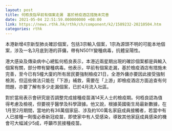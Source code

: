 ```yaml
---
layout: post
title: 何栢良指早前有個案走漏　基於檢疫酒店措施未完善
date: 2021-05-04 22:51:59.000000000 +08:00
link: https://news.rthk.hk/rthk/ch/component/k2/1589232-20210504.htm
categories: rthk
---
```


本港新增4宗新型肺炎確診個案，包括3宗輸入個案，1宗為源頭不明的可能本地個案，涉及一名3月底到港的菲傭，帶有N501Y變種病毒，抗體呈陽性。

港大感染及傳染病中心總監何栢良表示，本港近兩星期出現的確診個案都是與輸入個案有關，部分帶有變種病毒。他表示，早前有個案走漏，基於檢疫酒店有措施未完善，至今已有5幢大廈的所有居民要強制檢疫21日，全港外傭亦要因此接受強制檢測，但這些做法只能在「下游」補救，需要在「上游」即檢疫酒店方面追查有何問題，亦要了解有多少走漏個案，已於4月流入社區。

對於當局表示會研究是否調整完成接種疫苗滿14天人士的檢疫期。何栢良認為值得考慮及檢視，但要視乎醫學及科學證據。他又說，根據英國衞生局最新數據，在1月至2月期間，當地約有36萬個家庭、涉及約100萬名家庭成員接觸者，若當中有人已接種一劑復必泰新冠疫苗，即使家中有人受感染，導致其他家庭成員感染的機會可大幅減少5成，呼籲市民接種疫苗。
